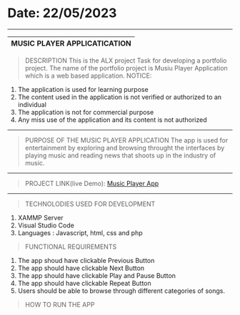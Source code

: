 # Date: 22/05/2023
------------------------------------------------------------------------
MUSIC PLAYER APPLICATICATION                                            |
------------------------------------------------------------------------|
> DESCRIPTION
This is the ALX project Task for developing a portfolio project. The name of the portfolio project is Musiu Player Application which is a web based application.
> NOTICE:
  1. The application is used for learning purpose
  2. The content used in the application is not verified or authorized to an individual
  3. The application is not for commercial purpose
  4. Any miss use of the application and its content is not authorized
--------------------------------------------------------------------------------------------
> PURPOSE OF THE MUSIC PLAYER APPLICATION
The app is used for entertainment by exploring and browsing throught the interfaces by playing music and reading news that shoots up in the industry of music.
---------------------------------------------------------------------------------------------
> PROJECT LINK(live Demo): [Music Player App](https://solesinnovationhub.infinityfreeapp.com/sw-projects/webapps/music-player-app/index.php)
----------------------------------------------------------------------------------------------
> TECHNOLODIES USED FOR DEVELOPMENT
 1. XAMMP Server
 2. Visual Studio Code
 3. Languages : Javascript, html, css and php

> FUNCTIONAL REQUIREMENTS
 1) The app shoud have clickable Previous Button
 2) The app should have clickable Next Button
 3) The app should have clickable Play and Pause Button
 4) The app should have clickable Repeat Button
 5) Users should be able to browse through different categories of songs.

> HOW TO RUN THE APP




